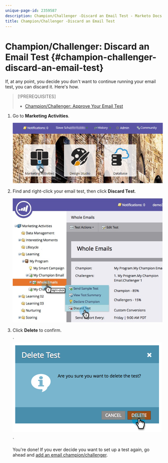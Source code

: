 ```yaml
---
unique-page-id: 2359587
description: Champion/Challenger -Discard an Email Test - Marketo Docs - Product Documentation
title: Champion/Challenger -Discard an Email Test
---
```


# Champion/Challenger: Discard an Email Test {#champion-challenger-discard-an-email-test}

If, at any point, you decide you don't want to continue running your email test, you can discard it. Here's how.

>[!PREREQUISITES]
>
>* [Champion/Challenger: Approve Your Email Test](champion-challenger-approve-your-email-test.md)
>

1. Go to **Marketing Activities**.

   ![](assets/login-marketing-activities-3.png)

1. Find and right-click your email test, then click **Discard Test**.

   ![](assets/champion5.jpg)

1. Click **Delete** to confirm.

   ` ![](assets/image2014-9-15-14-3a17-3a11.png)

   `

   You're done! If you ever decide you want to set up a test again, go ahead and [add an email champion/challenger](add-an-email-champion-challenger.md).

